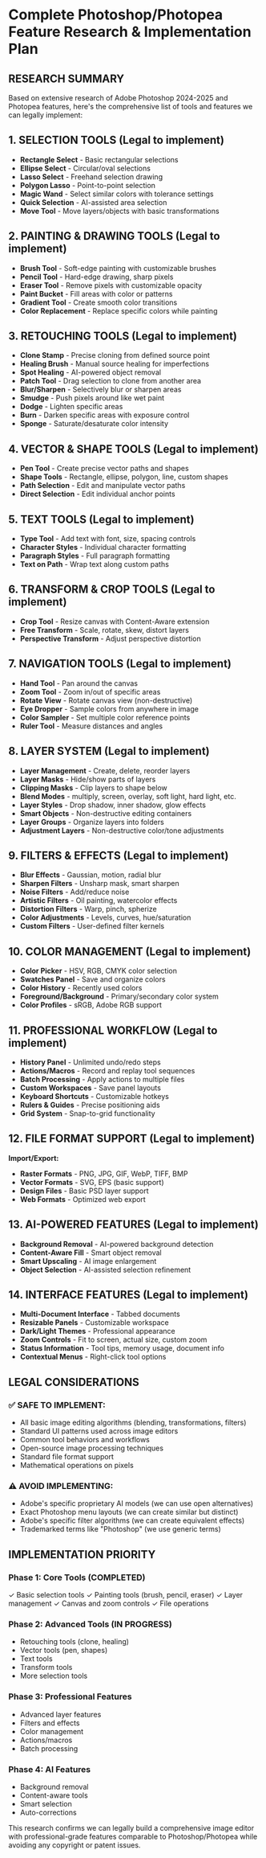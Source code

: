 # Complete Photoshop/Photopea Feature Research & Implementation Plan

## RESEARCH SUMMARY

Based on extensive research of Adobe Photoshop 2024-2025 and Photopea features, here's the comprehensive list of tools and features we can legally implement:

## 1. SELECTION TOOLS (Legal to implement)
- **Rectangle Select** - Basic rectangular selections
- **Ellipse Select** - Circular/oval selections  
- **Lasso Select** - Freehand selection drawing
- **Polygon Lasso** - Point-to-point selection
- **Magic Wand** - Select similar colors with tolerance settings
- **Quick Selection** - AI-assisted area selection
- **Move Tool** - Move layers/objects with basic transformations

## 2. PAINTING & DRAWING TOOLS (Legal to implement)
- **Brush Tool** - Soft-edge painting with customizable brushes
- **Pencil Tool** - Hard-edge drawing, sharp pixels
- **Eraser Tool** - Remove pixels with customizable opacity
- **Paint Bucket** - Fill areas with color or patterns
- **Gradient Tool** - Create smooth color transitions
- **Color Replacement** - Replace specific colors while painting

## 3. RETOUCHING TOOLS (Legal to implement)
- **Clone Stamp** - Precise cloning from defined source point
- **Healing Brush** - Manual source healing for imperfections
- **Spot Healing** - AI-powered object removal
- **Patch Tool** - Drag selection to clone from another area
- **Blur/Sharpen** - Selectively blur or sharpen areas
- **Smudge** - Push pixels around like wet paint
- **Dodge** - Lighten specific areas
- **Burn** - Darken specific areas with exposure control
- **Sponge** - Saturate/desaturate color intensity

## 4. VECTOR & SHAPE TOOLS (Legal to implement)
- **Pen Tool** - Create precise vector paths and shapes
- **Shape Tools** - Rectangle, ellipse, polygon, line, custom shapes
- **Path Selection** - Edit and manipulate vector paths
- **Direct Selection** - Edit individual anchor points

## 5. TEXT TOOLS (Legal to implement)
- **Type Tool** - Add text with font, size, spacing controls
- **Character Styles** - Individual character formatting
- **Paragraph Styles** - Full paragraph formatting
- **Text on Path** - Wrap text along custom paths

## 6. TRANSFORM & CROP TOOLS (Legal to implement)
- **Crop Tool** - Resize canvas with Content-Aware extension
- **Free Transform** - Scale, rotate, skew, distort layers
- **Perspective Transform** - Adjust perspective distortion

## 7. NAVIGATION TOOLS (Legal to implement)
- **Hand Tool** - Pan around the canvas
- **Zoom Tool** - Zoom in/out of specific areas
- **Rotate View** - Rotate canvas view (non-destructive)
- **Eye Dropper** - Sample colors from anywhere in image
- **Color Sampler** - Set multiple color reference points
- **Ruler Tool** - Measure distances and angles

## 8. LAYER SYSTEM (Legal to implement)
- **Layer Management** - Create, delete, reorder layers
- **Layer Masks** - Hide/show parts of layers
- **Clipping Masks** - Clip layers to shape below
- **Blend Modes** - multiply, screen, overlay, soft light, hard light, etc.
- **Layer Styles** - Drop shadow, inner shadow, glow effects
- **Smart Objects** - Non-destructive editing containers
- **Layer Groups** - Organize layers into folders
- **Adjustment Layers** - Non-destructive color/tone adjustments

## 9. FILTERS & EFFECTS (Legal to implement)
- **Blur Effects** - Gaussian, motion, radial blur
- **Sharpen Filters** - Unsharp mask, smart sharpen
- **Noise Filters** - Add/reduce noise
- **Artistic Filters** - Oil painting, watercolor effects
- **Distortion Filters** - Warp, pinch, spherize
- **Color Adjustments** - Levels, curves, hue/saturation
- **Custom Filters** - User-defined filter kernels

## 10. COLOR MANAGEMENT (Legal to implement)
- **Color Picker** - HSV, RGB, CMYK color selection
- **Swatches Panel** - Save and organize colors
- **Color History** - Recently used colors
- **Foreground/Background** - Primary/secondary color system
- **Color Profiles** - sRGB, Adobe RGB support

## 11. PROFESSIONAL WORKFLOW (Legal to implement)
- **History Panel** - Unlimited undo/redo steps
- **Actions/Macros** - Record and replay tool sequences
- **Batch Processing** - Apply actions to multiple files
- **Custom Workspaces** - Save panel layouts
- **Keyboard Shortcuts** - Customizable hotkeys
- **Rulers & Guides** - Precise positioning aids
- **Grid System** - Snap-to-grid functionality

## 12. FILE FORMAT SUPPORT (Legal to implement)
**Import/Export:**
- **Raster Formats** - PNG, JPG, GIF, WebP, TIFF, BMP
- **Vector Formats** - SVG, EPS (basic support)
- **Design Files** - Basic PSD layer support
- **Web Formats** - Optimized web export

## 13. AI-POWERED FEATURES (Legal to implement)
- **Background Removal** - AI-powered background detection
- **Content-Aware Fill** - Smart object removal
- **Smart Upscaling** - AI image enlargement
- **Object Selection** - AI-assisted selection refinement

## 14. INTERFACE FEATURES (Legal to implement)
- **Multi-Document Interface** - Tabbed documents
- **Resizable Panels** - Customizable workspace
- **Dark/Light Themes** - Professional appearance
- **Zoom Controls** - Fit to screen, actual size, custom zoom
- **Status Information** - Tool tips, memory usage, document info
- **Contextual Menus** - Right-click tool options

## LEGAL CONSIDERATIONS

### ✅ SAFE TO IMPLEMENT:
- All basic image editing algorithms (blending, transformations, filters)
- Standard UI patterns used across image editors
- Common tool behaviors and workflows
- Open-source image processing techniques
- Standard file format support
- Mathematical operations on pixels

### ⚠️ AVOID IMPLEMENTING:
- Adobe's specific proprietary AI models (we can use open alternatives)
- Exact Photoshop menu layouts (we can create similar but distinct)
- Adobe's specific filter algorithms (we can create equivalent effects)
- Trademarked terms like "Photoshop" (we use generic terms)

## IMPLEMENTATION PRIORITY

### Phase 1: Core Tools (COMPLETED)
✓ Basic selection tools
✓ Painting tools (brush, pencil, eraser)
✓ Layer management
✓ Canvas and zoom controls
✓ File operations

### Phase 2: Advanced Tools (IN PROGRESS)
- Retouching tools (clone, healing)
- Vector tools (pen, shapes)
- Text tools
- Transform tools
- More selection tools

### Phase 3: Professional Features
- Advanced layer features
- Filters and effects
- Color management
- Actions/macros
- Batch processing

### Phase 4: AI Features
- Background removal
- Content-aware tools
- Smart selection
- Auto-corrections

This research confirms we can legally build a comprehensive image editor with professional-grade features comparable to Photoshop/Photopea while avoiding any copyright or patent issues.